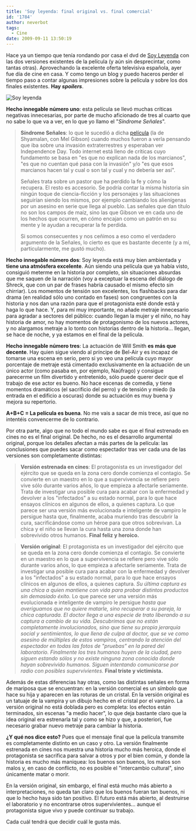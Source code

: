 ```yaml
---
title: 'Soy leyenda: final original vs. final comercial'
id: '1784'
author: neverbot
tags:
  - Cine
date: 2009-09-11 13:50:19
---
```


Hace ya un tiempo que tenía rondando por casa el dvd de [Soy Leyenda](http://www.imdb.com/title/tt0480249/) con las dos versiones existentes de la película (y aún sin desprecintar, como tantas otras). Aprovechando la excelente oferta televisiva española, ayer fue día de cine en casa. Y como tengo un blog y puedo haceros perder el tiempo paso a contar algunas impresiones sobre la película y sobre los dos finales existentes. **Hay _spoilers_**.

![Soy leyenda](./i-am-legend.jpg "Soy leyenda")

**Hecho innegable número uno**: esta película se llevó muchas críticas negativas innecesarias, por parte de mucho aficionado de tres al cuarto que no sabe lo que va a ver, en lo que yo llamo el "_Síndrome Señales_".

> **Síndrome Señales**: lo que le sucedió a dicha [película](http://www.imdb.com/title/tt0286106/) (la de Shyamalan, con Mel Gibson) cuando muchos fueron a verla pensando que iba sobre una invasión extraterrestres y esperaban ver Independence Day. Todo internet está lleno de críticas cuyo fundamento se basa en "es que no explican nada de los marcianos", "es que no cuentan qué pasa con la invasión" y/o "es que esos marcianos hacen tal y cual o son tal y cual y no debería ser así".
> 
> Señales trata sobre un pastor que ha perdido la fe y cómo la recupera. El resto es accesorio. Se podría contar la misma historia sin ningún toque de ciencia-ficción y los personajes y las situaciones seguirían siendo los mismos, por ejemplo cambiando los alienígenas por un asesino en serie que llega al pueblo. Las señales que dan título no son los campos de maíz, sino las que Gibson ve en cada uno de los hechos que ocurren, en cómo encajan como un patrón en su mente y le ayudan a recuperar la fe perdida.
> 
> Si somos consecuentes y nos ceñimos a eso como el verdadero argumento de la Señales, lo cierto es que es bastante decente (y a mí, particularmente, me gustó mucho).

**Hecho innegable número dos**: Soy leyenda está muy bien ambientada y **tiene una atmósfera excelente**. Aún siendo una película que ya había visto, consiguió meterme en la historia por completo, sin situaciones absurdas que me saquen de la narración (voy a exceptuar la escena del diálogo de Shreck, que con un par de frases habría causado el mismo efecto sin chirriar). Los momentos de tensión son excelentes, los flashbacks para dar drama (en realidad sólo uno contado en fases) son congruentes con la historia y nos dan una razón para que el protagonista esté donde está y haga lo que hace. Y, para mí muy importante, no añade metraje innecesario para agradar a sectores del público: cuando llegan la mujer y el niño, no hay historia de amor, no hay momentos de protagonismo de los nuevos actores, y no alargamos metraje a lo tonto con historias dentro de la historia... llegan, se hace de noche, y ya estamos en el final de la película.

**Hecho innegable número tres**: La actuación de Will Smith **es más que decente**. Hay quien sigue viendo al príncipe de Bel-Air y es incapaz de tomarse una escena en serio, pero si yo veo una película cuyo mayor porcentaje de metraje está cimentado exclusivamente en la actuación de un único actor (como pasaba en, por ejemplo, Naúfrago) y consigue parecerme un film divertido y entretenido, sólo puede querer decir que el trabajo de ese actor es bueno. No hace escenas de comedia, y tiene momentos dramáticos (el sacrificio del perro) y de tensión y miedo (la entrada en el edificio a oscuras) donde su actuación es muy buena y mejora su repertorio.

**A+B+C = La película es buena**. No me vais a sacar de mis trece, así que no intentéis convencerme de lo contrario.

Por otra parte, algo que no todo el mundo sabe es que el final estrenado en cines no es el final original. De hecho, no es el desarrollo argumental original, porque los detalles afectan a más partes de la película: las conclusiones que puedes sacar como espectador tras ver cada una de las versiones son completamente distintas:

> **Versión estrenada en cines**: El protagonista es un investigador del ejército que se queda en la zona cero donde comienza el contagio. Se convierte en un maestro en lo que a supervivencia se refiere pero vive sólo durante varios años, lo que empieza a afectarle seriamente. Trata de investigar una posible cura para acabar con la enfermedad y devolver a los "infectados" a su estado normal, para lo que hace ensayos clínicos en algunos de ellos, a quienes captura. Lo que parece ser una versión más evolucionada e inteligente de vampiro le persigue hasta que, finalmente, acaba muriendo tras descubrir la cura, sacrificándose como un héroe para que otros sobrevivan. La chica y el niño se llevan la cura hasta una zona donde han sobrevivido otros humanos. **Final feliz y heroico.**

> **Versión original**: El protagonista es un investigador del ejército que se queda en la zona cero donde comienza el contagio. Se convierte en un maestro en lo que a supervivencia se refiere pero vive sólo durante varios años, lo que empieza a afectarle seriamente. Trata de investigar una posible cura para acabar con la enfermedad y devolver a los "infectados" a su estado normal, para lo que hace ensayos clínicos en algunos de ellos, a quienes captura. _Su última captura es una chica a quien mantiene con vida para probar distintos productos sin demasiado éxito._ Lo que parece ser una versión más evolucionada e inteligente de vampiro le persigue _hasta que averiguamos que no quiere matarle, sino recuperar a su pareja, la chica capturada. El doctor llega a una especie de trato liberando a su captura a cambio de su vida. Descubrimos que no están completamente involucionados, sino que tiene su propia jerarquía social y sentimientos, lo que llena de culpa al doctor, que se ve como asesino de múltiples de estos vampiros, centrando la atención del espectador en todas las fotos de "pruebas" en la pared del laboratorio. Finalmente los tres humanos huyen de la ciudad, pero siguen estando sólos y no existe ninguna zona conocida donde hayan sobrevivido humanos. Siguen intentando comunicarse por radio con posibles supervivientes._ **Final triste y victimista.**

Además de estas diferencias hay otras, como las distintas señales en forma de mariposa que se encuentran: en la versión comercial es un símbolo que hace su hija y aparecen en las roturas de un cristal. En la versión original es un tatuaje de la vampira y un dibujo hecho en el cristal por el vampiro. La versión original no está doblada pero es completa: los efectos están terminados, sin escenas "a medio hacer", lo que deja bastante claro que la idea original era estrenarla tal y como se hizo y que, a posteriori, fue necesario grabar nuevo metraje para cambiar la historia.

**¿Y qué nos dice esto?** Pues que el mensaje final que la película transmite es completamente distinto en un caso y otro. La versión finalmente estrenada en cines nos muestra una historia mucho más heroica, donde el protagonista se sacrifica para salvar a otros y por el bien común, y donde la historia es mucho más maniquea: los buenos son buenos, los malos son malos y, en caso de conflicto, no es posible el "intercambio cultural", sino únicamente matar o morir.

En la versión original, sin embargo, el final está mucho más abierto a interpretaciones, no queda tan claro que los buenos fueran tan buenos, ni que lo hecho haya sido tan positivo. El futuro está más abierto, al destruirse el laboratorio y no encontrarse otros supervivientes... aunque el protagonista sigue vivo y puede continuar su trabajo.

Cada cuál tendrá que decidir cuál le gusta más.